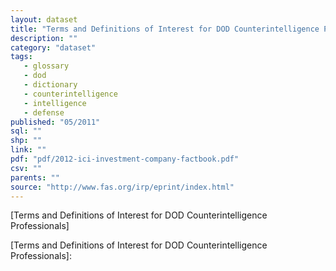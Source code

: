 ```yaml
---
layout: dataset
title: "Terms and Definitions of Interest for DOD Counterintelligence Professionals"
description: ""
category: "dataset"
tags: 
   - glossary
   - dod
   - dictionary
   - counterintelligence
   - intelligence
   - defense
published: "05/2011"
sql: ""
shp: ""
link: ""
pdf: "pdf/2012-ici-investment-company-factbook.pdf"
csv: ""
parents: ""
source: "http://www.fas.org/irp/eprint/index.html"
---
```

[Terms and Definitions of Interest for DOD Counterintelligence Professionals]

[Terms and Definitions of Interest for DOD Counterintelligence Professionals]: 
<p class='data desc'></p>
